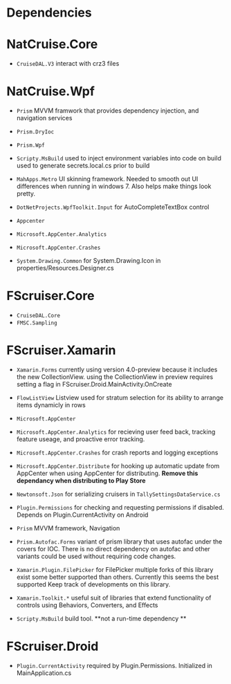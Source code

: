  # Dependencies

 # NatCruise.Core
 - `CruiseDAL.V3`
interact with crz3 files



 # NatCruise.Wpf

 - `Prism`
MVVM framwork that provides dependency injection, and navigation services 
  - `Prism.DryIoc`
  - `Prism.Wpf`

 - `Scripty.MsBuild`
used to inject environment variables into code on build
used to generate secrets.local.cs prior to build

 - `MahApps.Metro`
UI skinning framework. Needed to smooth out UI differences when running in windows 7. Also helps make things look pretty.

 - `DotNetProjects.WpfToolkit.Input`
for AutoCompleteTextBox control

 - `Appcenter`
  - `Microsoft.AppCenter.Analytics`
  - `Microsoft.AppCenter.Crashes`

 - `System.Drawing.Common`
for System.Drawing.Icon in properties/Resources.Designer.cs

# FScruiser.Core

 - `CruiseDAL.Core`
 - `FMSC.Sampling`

# FScruiser.Xamarin

 - `Xamarin.Forms`
 currently using version 4.0-preview because it includes the new CollectionView. using the CollectionView in preview requires setting a flag in FScruiser.Droid.MainActivity.OnCreate

 - `FlowListView`
Listview used for stratum selection for its ability to arrange items dynamicly in rows

 - `Microsoft.AppCenter`
  - `Microsoft.AppCenter.Analytics` 
for recieving user feed back, tracking feature useage, and proactive error tracking. 

  - `Microsoft.AppCenter.Crashes`
for crash reports and logging exceptions 

  - `Microsoft.AppCenter.Distribute`
for hooking up automatic update from AppCenter when using AppCenter for distributing. **Remove this dependancy when distributing to Play Store**

 - `Newtonsoft.Json`
for serializing cruisers in `TallySettingsDataService.cs`

 - `Plugin.Permissions`
for checking and requesting permissions if disabled. Depends on Plugin.CurrentActivity on Android

 - `Prism`
MVVM framework, Navigation 

  - `Prism.Autofac.Forms`
 variant of prism library that uses autofac under the covers for IOC. There is no direct dependency on autofac and other variants could be used without requiring code changes. 

 - `Xamarin.Plugin.FilePicker`
for FilePicker
multiple forks of this library exist some better supported than others. Currently this seems the best supported Keep track of developments on this library. 

 - `Xamarin.Toolkit.*`
useful suit of libraries that extend functionality of controls using Behaviors, Converters, and Effects

 - `Scripty.MsBuild`
build tool. **not a run-time dependency **

# FScruiser.Droid

 - `Plugin.CurrentActivity` 
required by Plugin.Permissions. Initialized in MainApplication.cs







